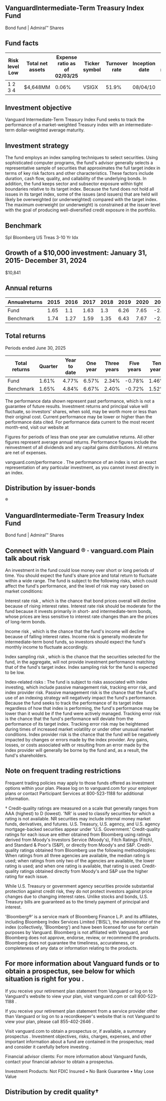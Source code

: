 ## VanguardIntermediate-Term Treasury Index Fund

Bond fund | Admiral™ Shares

## Fund facts

| Risk level Low   | Total net assets   | Expense ratio as of 02/03/25   | Ticker symbol   | Turnover rate   | Inception date   |   Fund number |
|------------------|--------------------|--------------------------------|-----------------|-----------------|------------------|---------------|
| 1 2 3 4          | $4,648MM           | 0.06%                          | VSIGX           | 51.9%           | 08/04/10         |          1943 |

## Investment objective

Vanguard Intermediate-Term Treasury Index Fund seeks to track the performance of a market-weighted Treasury index with an intermediate-term dollar-weighted average maturity.

## Investment strategy

The fund employs an index sampling techniques to select securities. Using sophisticated computer programs, the fund's advisor generally selects a representative sample of securities that approximates the full target index in terms of key risk factors and other characteristics. These factors include duration, cash flow, quality, and callability of the underlying bonds. In addition, the fund keeps sector and subsector exposure within tight boundaries relative to its target index. Because the fund does not hold all issues in its target index, some of the issues (and issuers) that are held will likely be overweighted (or underweighted) compared with the target index. The maximum overweight (or underweight) is constrained at the issuer level with the goal of producing well-diversified credit exposure in the portfolio.

## Benchmark

Spl Bloomberg US Treas 3-10 Yr Idx

## Growth of a $10,000 investment:  January 31, 2015-  December 31, 2024

$10,841

<!-- image -->

## Annual returns

<!-- image -->

| Annualreturns   |   2015 |   2016 |   2017 |   2018 |   2019 |   2020 |   2021 |   2022 |   2023 |   2024 |
|-----------------|--------|--------|--------|--------|--------|--------|--------|--------|--------|--------|
| Fund            |   1.65 |   1.1  |   1.63 |   1.3  |   6.26 |   7.65 |  -2.6  | -10.69 |   4.39 |   1.29 |
| Benchmark       |   1.74 |   1.27 |   1.59 |   1.35 |   6.43 |   7.67 |  -2.49 | -10.5  |   4.27 |   1.26 |

## Total returns

Periods ended June 30, 2025

| Total returns   | Quarter   | Year to date   | One year   | Three years   | Five years   | Ten years   |
|-----------------|-----------|----------------|------------|---------------|--------------|-------------|
| Fund            | 1.61%     | 4.77%          | 6.57%      | 2.34%         | -0.78%       | 1.46%       |
| Benchmark       | 1.65%     | 4.84%          | 6.67%      | 2.40%         | -0.72%       | 1.52%       |

The performance data shown represent past performance, which is not a guarantee of future results. Investment returns and principal value will fluctuate, so investors' shares, when sold, may be worth more or less than their original cost. Current performance may be lower or higher than the performance data cited. For performance data current to the most recent month-end, visit our website at

Figures for periods of less than one year are cumulative returns. All other figures represent average annual returns. Performance figures include the reinvestment of all dividends and any capital gains distributions. All returns are net of expenses.

vanguard.com/performance  . The performance of an index is not an exact representation of any particular investment, as you cannot invest directly in an index.

## Distribution by issuer-bonds

<!-- image -->

®

<!-- image -->

## VanguardIntermediate-Term Treasury Index Fund

Bond fund | Admiral™ Shares

## Connect with Vanguard   ® ·    vanguard.com Plain talk about risk

An investment in the fund could lose money over short or long periods of time. You should expect the fund's share price and total return to fluctuate within a wide range. The fund is subject to the following risks, which could affect the fund's performance, and the level of risk may vary based on market conditions:

Interest rate risk , which is the chance that bond prices overall will decline because of rising interest rates. Interest rate risk should be moderate for the fund because it invests primarily in short- and intermediate-term bonds, whose prices are less sensitive to interest rate changes than are the prices of long-term bonds.

Income risk , which is the chance that the fund's income will decline because of falling interest rates. Income risk is generally moderate for intermediate-term bond funds, so investors should expect the fund's monthly income to fluctuate accordingly.

Index sampling risk , which is the chance that the securities selected for the fund, in the aggregate, will not provide investment performance matching that of the fund's target index. Index sampling risk for the fund is expected to be low.

Index-related risks : The fund is subject to risks associated with index investing, which include passive management risk, tracking error risk, and index provider risk. Passive management risk is the chance that the fund's use of an indexing strategy will negatively impact the fund's performance. Because the fund seeks to track the performance of its target index regardless of how that index is performing, the fund's performance may be lower than it would be if the fund were actively managed. Tracking error risk is the chance that the fund's performance will deviate from the performance of its target index. Tracking error risk may be heightened during times of increased market volatility or under other unusual market conditions. Index provider risk is the chance that the fund will be negatively impacted by changes or errors made by the index provider. Any gains, losses, or costs associated with or resulting from an error made by the index provider will generally be borne by the fund and, as a result, the fund's shareholders.

## Note on frequent trading restrictions

Frequent trading policies may apply to those funds offered as investment options within your plan. Please log on to   vanguard.com for your employer plans or contact Participant Services at 800-523-1188 for additional information.

† Credit-quality ratings are measured on a scale that generally ranges from AAA (highest) to D (lowest). 'NR' is used to classify securities for which a rating is not available. NR securities may include internal money market funds, derivatives, and futures. U.S. Treasury, U.S. agency, and U.S. agency mortgage-backed securities appear under 'U.S. Government.' Credit-quality ratings for each issue are either obtained from Bloomberg using ratings derived from Moody's Investors Service (Moody's), Fitch Ratings (Fitch), and Standard &amp; Poor's (S&amp;P), or directly from Moody's and S&amp;P. Credit-quality ratings obtained from Bloomberg use the following methodologies: When ratings from all three agencies are available, the median rating is used; when ratings from only two of the agencies are available, the lower rating is used; and when one rating is available, that rating is used. Credit-quality ratings obtained directly from Moody's and S&amp;P use the higher rating for each issue.

While U.S. Treasury or government agency securities provide substantial protection against credit risk, they do not protect investors against price changes due to changing interest rates. Unlike stocks and bonds, U.S. Treasury bills are guaranteed as to the timely payment of principal and interest.

'Bloomberg®' is a service mark of Bloomberg Finance L.P. and its affiliates, including Bloomberg Index Services Limited ('BISL'), the administrator of the index (collectively, 'Bloomberg') and have been licensed for use for certain purposes by Vanguard. Bloomberg is not affiliated with Vanguard, and Bloomberg does not approve, endorse, review, or recommend the products. Bloomberg does not guarantee the timeliness, accurateness, or completeness of any data or information relating to the products.

## For more information about Vanguard funds or to obtain a prospectus, see below for which situation is right for you .

If you receive your retirement plan statement from Vanguard or log on to Vanguard's website to view your plan, visit vanguard.com or call 800-523-1188 .

If you receive your retirement plan statement from a service provider other than Vanguard or log on to a recordkeeper's website that is not Vanguard to view your plan, please call 855-402-2646 .

Visit vanguard.com to obtain a prospectus or, if available, a summary prospectus . Investment objectives, risks, charges, expenses, and other important information about a fund are contained in the prospectus; read and consider it carefully before investing .

Financial advisor clients: For more information about Vanguard funds, contact your financial advisor to obtain a prospectus.

Investment Products: Not FDIC Insured • No Bank Guarantee • May Lose Value

## Distribution by credit quality†

<!-- image -->